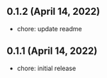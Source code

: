 ## 0.1.2 (April 14, 2022)

- chore: update readme

## 0.1.1 (April 14, 2022)

- chore: initial release
